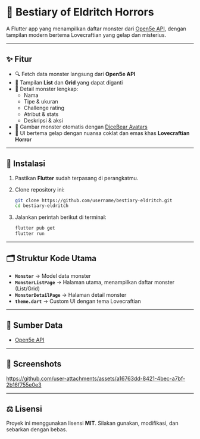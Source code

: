 


# 📖 Bestiary of Eldritch Horrors

A Flutter app yang menampilkan daftar monster dari [Open5e API](https://api.open5e.com/monsters/), dengan tampilan modern bertema Lovecraftian yang gelap dan misterius.  

---

## ✨ Fitur

- 🔍 Fetch data monster langsung dari **Open5e API**
- 📑 Tampilan **List** dan **Grid** yang dapat diganti
- 📜 Detail monster lengkap:
  - Nama
  - Tipe & ukuran
  - Challenge rating
  - Atribut & stats
  - Deskripsi & aksi
- 🎨 Gambar monster otomatis dengan [DiceBear Avatars](https://www.dicebear.com/)
- 🖤 UI bertema gelap dengan nuansa coklat dan emas khas **Lovecraftian Horror**

---

## 🚀 Instalasi

1. Pastikan **Flutter** sudah terpasang di perangkatmu.
2. Clone repository ini:

   ```bash
   git clone https://github.com/username/bestiary-eldritch.git
   cd bestiary-eldritch
   

3. Jalankan perintah berikut di terminal:

   ```bash
   flutter pub get
   flutter run
   ```

---

## 🗂 Struktur Kode Utama

* **`Monster`** → Model data monster
* **`MonsterListPage`** → Halaman utama, menampilkan daftar monster (List/Grid)
* **`MonsterDetailPage`** → Halaman detail monster
* **`theme.dart`** → Custom UI dengan tema Lovecraftian

---

## 📡 Sumber Data

* [Open5e API](https://api.open5e.com/monsters/)

---

## 📸 Screenshots



https://github.com/user-attachments/assets/a16763dd-8421-4bec-a7bf-2b16f755e0e3


---

## ⚖️ Lisensi

Proyek ini menggunakan lisensi **MIT**.
Silakan gunakan, modifikasi, dan sebarkan dengan bebas.

```



